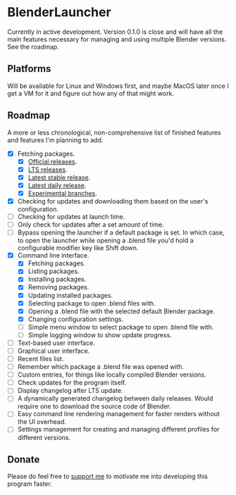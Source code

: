 # BlenderLauncher

Currently in active development. Version 0.1.0 is close and will have all the main features necessary for managing and using multiple Blender versions. See the roadmap.

## Platforms

Will be available for Linux and Windows first, and maybe MacOS later once I get a VM for it and figure out how any of that might work.

## Roadmap

A more or less chronological, non-comprehensive list of finished features and features I'm planning to add.

- [X] Fetching packages.
    - [X] [Official releases](https://download.blender.org/release/).
    - [X] [LTS releases](https://www.blender.org/download/lts/).
    - [X] [Latest stable release](https://www.blender.org/download/).
    - [X] [Latest daily release](https://builder.blender.org/download/).
    - [X] [Experimental branches](https://builder.blender.org/download/branches/).
- [X] Checking for updates and downloading them based on the user's configuration.
- [ ] Checking for updates at launch time.
- [ ] Only check for updates after a set amount of time.
- [ ] Bypass opening the launcher if a default package is set. In which case, to open the launcher while opening a .blend file you'd hold a configurable modifier key like Shift down.
- [X] Command line interface.
    - [X] Fetching packages.
    - [X] Listing packages.
    - [X] Installing packages.
    - [X] Removing packages.
    - [X] Updating installed packages.
    - [X] Selecting package to open .blend files with.
    - [X] Opening a .blend file with the selected default Blender package.
    - [X] Changing configuration settings.
    - [ ] Simple menu window to select package to open .blend file with.
    - [ ] Simple logging window to show update progress.
- [ ] Text-based user interface.
- [ ] Graphical user interface.
- [ ] Recent files list.
- [ ] Remember which package a .blend file was opened with.
- [ ] Custom entries, for things like locally compiled Blender versions.
- [ ] Check updates for the program itself.
- [ ] Display changelog after LTS update.
- [ ] A dynamically generated changelog between daily releases. Would require one to download the source code of Blender.
- [ ] Easy command line rendering management for faster renders without the UI overhead.
- [ ] Settings management for creating and managing different profiles for different versions.

## Donate

Please do feel free to [support me](https://alexchaplinbraz.com/donate) to motivate me into developing this program faster.
